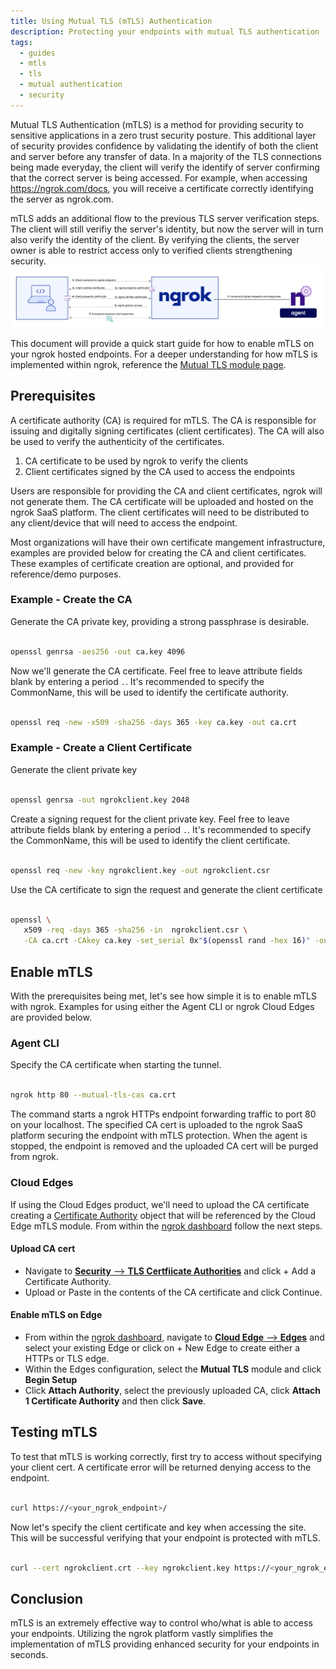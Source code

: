 ```yaml
---
title: Using Mutual TLS (mTLS) Authentication
description: Protecting your endpoints with mutual TLS authentication (mTLS)
tags:
  - guides
  - mtls
  - tls
  - mutual authentication
  - security
---
```


Mutual TLS Authentication (mTLS) is a method for providing security to sensitive applications in a zero trust security posture.  This additional layer of security provides confidence by validating the identify of both the client and server before any transfer of data.  In a majority of the TLS connections being made everyday, the client will verify the identify of server confirming that the correct server is being accessed.  For example, when accessing https://ngrok.com/docs, you will receive a certificate correctly identifying the server as ngrok.com.  

mTLS adds an additional flow to the previous TLS server verification steps.  The client will still verifiy the server's identity, but now the server will in turn also verify the identity of the client.  By verifying the clients, the server owner is able to restrict access only to verified clients strengthening security.
![](img/mtls-diag.png)

This document will provide a quick start guide for how to enable mTLS on your ngrok hosted endpoints. For a deeper understanding for how mTLS is implemented within ngrok, reference the [Mutual TLS module page](https://ngrok.com/docs/cloud-edge/modules/mutual-tls/).


## **Prerequisites**

A certificate authority (CA) is required for mTLS.  The CA is responsible for issuing and digitally signing certificates (client certificates).  The CA will also be used to verify the authenticity of the certificates.  

1. CA certificate to be used by ngrok to verify the clients
2. Client certificates signed by the CA used to access the endpoints

Users are responsible for providing the CA and client certificates, ngrok will not generate them.  The CA certificate will be uploaded and hosted on the ngrok SaaS platform.  The client certificates will need to be distributed to any client/device that will need to access the endpoint.

Most organizations will have their own certificate mangement infrastructure, examples are provided below for creating the CA and client certificates.  These examples of certificate creation are optional, and provided for reference/demo purposes.

### Example - Create the CA

Generate the CA private key, providing a strong passphrase is desirable.<br></br>
```bash
openssl genrsa -aes256 -out ca.key 4096
```


Now we'll generate the CA certificate.  Feel free to leave attribute fields blank by entering a period `.`.  It's recommended to specify the CommonName, this will be used to identify the certificate authority.<br></br>
```bash
openssl req -new -x509 -sha256 -days 365 -key ca.key -out ca.crt
```

### Example - Create a Client Certificate

Generate the client private key<br></br>
```bash
openssl genrsa -out ngrokclient.key 2048
```

Create a signing request for the client private key.  Feel free to leave attribute fields blank by entering a period `.`. It's recommended to specify the CommonName, this will be used to identify the client certificate.<br></br>
```bash
openssl req -new -key ngrokclient.key -out ngrokclient.csr
```

Use the CA certificate to sign the request and generate the client certificate<br></br>
```bash
openssl \
   x509 -req -days 365 -sha256 -in  ngrokclient.csr \
   -CA ca.crt -CAkey ca.key -set_serial 0x"$(openssl rand -hex 16)" -out ngrokclient.crt
```


## **Enable mTLS**
With the prerequisites being met, let's see how simple it is to enable mTLS with ngrok.  Examples for using either the Agent CLI or ngrok Cloud Edges are provided below.

### Agent CLI
Specify the CA certificate when starting the tunnel.<br></br>
```bash 
ngrok http 80 --mutual-tls-cas ca.crt
```
The command starts a ngrok HTTPs endpoint forwarding traffic to port 80 on your localhost.  The specified CA cert is uploaded to the ngrok SaaS platform securing the endpoint with mTLS protection.  When the agent is stopped, the endpoint is removed and the uploaded CA cert will be purged from ngrok.



### Cloud Edges
If using the Cloud Edges product, we'll need to upload the CA certificate creating a [Certificate Authority](https://ngrok.com/docs/api/resources/certificate-authorities/) object that will be referenced by the Cloud Edge mTLS module.
From within the [ngrok dashboard](https://dashboard.ngrok.com) follow the next steps.

#### Upload CA cert ####

* Navigate to [**Security** --> **TLS Certfiicate Authorities**](https://dashboard.ngrok.com/security/tls/cert-authorities) and click + Add a Certificate Authority.
* Upload or Paste in the contents of the CA certificate and click Continue.

#### Enable mTLS on Edge ####

* From within the [ngrok dashboard](https://dashboard.ngrok.com), navigate to [**Cloud Edge** --> **Edges**](https://dashboard.ngrok.com/cloud-edge/edges) and select your existing Edge or click on + New Edge to create either a HTTPs or TLS edge.
* Within the Edges configuration, select the **Mutual TLS** module and click **Begin Setup**
* Click **Attach Authority**, select the previously uploaded CA, click **Attach 1 Certificate Authority** and then click **Save**.


## **Testing mTLS**
To test that mTLS is working correctly, first try to access without specifying your client cert.  A certificate error will be returned denying access to the endpoint.<br></br>
```bash
curl https://<your_ngrok_endpoint>/
```

Now let's specify the client certificate and key when accessing the site.  This will be successful verifying that your endpoint is protected with mTLS.<br></br>
```bash
curl --cert ngrokclient.crt --key ngrokclient.key https://<your_ngrok_endpoint>/
```



## **Conclusion**

mTLS is an extremely effective way to control who/what is able to access your endpoints.  Utilizing the ngrok platform vastly simplifies the implementation of mTLS providing enhanced security for your endpoints in seconds.